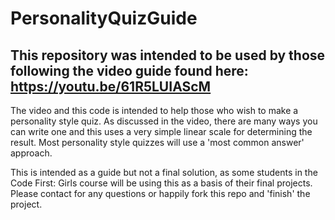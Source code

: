 # PersonalityQuizGuide

## This repository was intended to be used by those following the video guide found here: https://youtu.be/61R5LUIAScM

The video and this code is intended to help those who wish to make a personality style quiz. As discussed in the video, there are many ways you can write one and this uses a very simple linear scale for determining the result. Most personality style quizzes will use a 'most common answer' approach.

This is intended as a guide but not a final solution, as some students in the Code First: Girls course will be using this as a basis of their final projects. Please contact for any questions or happily fork this repo and 'finish' the project.

